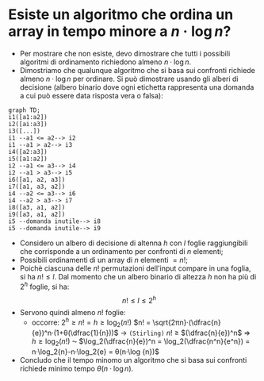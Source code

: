 # Esiste un algoritmo che ordina un array in tempo minore a $n·\log n$?
- Per mostrare che non esiste, devo dimostrare che tutti i possibili algoritmi di ordinamento richiedono almeno $n·\log n$.
- Dimostriamo che qualunque algoritmo che si basa sui confronti richiede almeno $n·\log n$ per ordinare. Si può dimostrare usando gli alberi di decisione (albero binario dove ogni etichetta rappresenta una domanda a cui può essere data risposta vera o falsa):
```mermaid
graph TD; 
i1([a1:a2])
i2([ai:a3])
i3([...])
i1 --a1 <= a2--> i2
i1 --a1 > a2--> i3
i4([a2:a3])
i5([a1:a2])
i2 --a1 <= a3--> i4
i2 --a1 > a3--> i5
i6([a1, a2, a3])
i7([a1, a3, a2])
i4 --a2 <= a3--> i6
i4 --a2 > a3--> i7
i8([a3, a1, a2])
i9([a3, a1, a2])
i5 --domanda inutile--> i8
i5 --domanda inutile--> i9
```

- Considero un albero di decisione di altenna $h$ con $l$ foglie raggiungibili che corrisponde a un ordinamento per confronti di $n$ elementi;
- Possibili ordinamenti di un array di $n$ elementi $= n!$;
- Poichè ciascuna delle $n!$ permutazioni dell'input compare in una foglia, si ha $n!≤l$. Dal momento che un albero binario di altezza $h$ non ha più di $2^h$ foglie, si ha:
$$n!≤l≤2^h$$
- Servono quindi almeno $n!$ foglie:
	- occorre:
		$2^h≥n! = h ≥ \log_2(n!)$
		$n! = \sqrt{2πn}·(\dfrac{n}{e})^n·(1+θ(\dfrac{1}{n}))$ -> `(Stirling)`
		$n!$ ≥ $(\dfrac{n}{e})^n$ 
		=> $h ≥ \log_2(n!)$ ⁓ $\log_2(\dfrac{n}{e})^n = \log_2(\dfrac{n^n}{e^n}) = n·\log_2{n}-n·\log_2{e} = θ(n·\log {n})$
- Concludo che il tempo minomo un algoritmo che si basa sui confronti richiede minimo tempo $θ(n·\log {n})$.